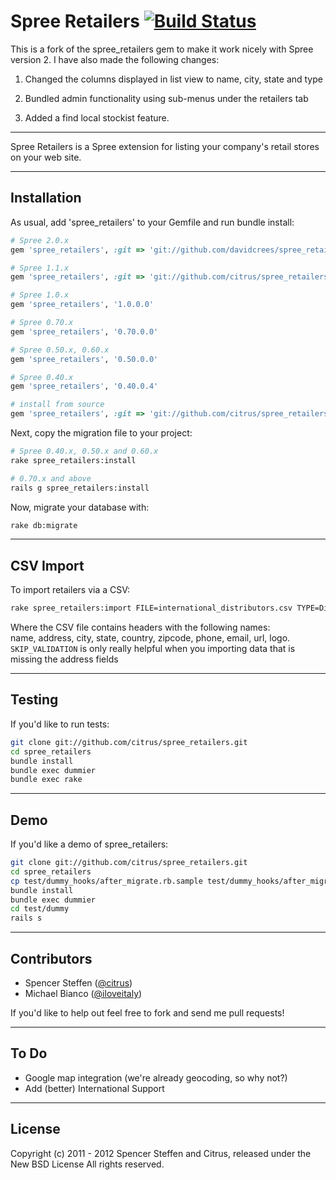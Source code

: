 # Spree Retailers [![Build Status](https://secure.travis-ci.org/citrus/spree_retailers.png)](http://travis-ci.org/citrus/spree_retailers)

This is a fork of the spree_retailers gem to make it work nicely with Spree version 2. I have also made the following changes:

1. Changed the columns displayed in list view to name, city, state and type

2. Bundled admin functionality using sub-menus under the retailers tab

3. Added a find local stockist feature.


------------------------------------------------------------------------------

Spree Retailers is a Spree extension for listing your company's retail stores on your web site.


------------------------------------------------------------------------------
Installation
------------------------------------------------------------------------------

As usual, add 'spree_retailers' to your Gemfile and run bundle install:
  
```ruby
# Spree 2.0.x
gem 'spree_retailers', :git => 'git://github.com/davidcrees/spree_retailers.git'

# Spree 1.1.x
gem 'spree_retailers', :git => 'git://github.com/citrus/spree_retailers.git'

# Spree 1.0.x
gem 'spree_retailers', '1.0.0.0'

# Spree 0.70.x
gem 'spree_retailers', '0.70.0.0'

# Spree 0.50.x, 0.60.x
gem 'spree_retailers', '0.50.0.0'

# Spree 0.40.x 
gem 'spree_retailers', '0.40.0.4'

# install from source
gem 'spree_retailers', :git => 'git://github.com/citrus/spree_retailers.git'
```


Next, copy the migration file to your project:

```bash
# Spree 0.40.x, 0.50.x and 0.60.x
rake spree_retailers:install

# 0.70.x and above
rails g spree_retailers:install
```


Now, migrate your database with:

```bash
rake db:migrate
```

------------------------------------------------------------------------------
CSV Import
------------------------------------------------------------------------------

To import retailers via a CSV:

```bash
rake spree_retailers:import FILE=international_distributors.csv TYPE=Distributors SKIP_VALIDATION=true
```

Where the CSV file contains headers with the following names:  
name, address, city, state, country, zipcode, phone, email, url, logo. `SKIP_VALIDATION` is only really helpful when you importing data that is missing the address fields


------------------------------------------------------------------------------
Testing
------------------------------------------------------------------------------

If you'd like to run tests:

```bash    
git clone git://github.com/citrus/spree_retailers.git
cd spree_retailers
bundle install
bundle exec dummier
bundle exec rake
```


------------------------------------------------------------------------------
Demo
------------------------------------------------------------------------------

If you'd like a demo of spree_retailers:

```bash
git clone git://github.com/citrus/spree_retailers.git
cd spree_retailers
cp test/dummy_hooks/after_migrate.rb.sample test/dummy_hooks/after_migrate.rb
bundle install
bundle exec dummier
cd test/dummy
rails s
```  


------------------------------------------------------------------------------
Contributors
------------------------------------------------------------------------------

* Spencer Steffen ([@citrus](https://github.com/citrus))
* Michael Bianco ([@iloveitaly](https://github.com/iloveitaly))

If you'd like to help out feel free to fork and send me pull requests!


------------------------------------------------------------------------------
To Do
------------------------------------------------------------------------------

* Google map integration (we're already geocoding, so why not?)
* Add (better) International Support


------------------------------------------------------------------------------
License
------------------------------------------------------------------------------

Copyright (c) 2011 - 2012 Spencer Steffen and Citrus, released under the New BSD License All rights reserved.
